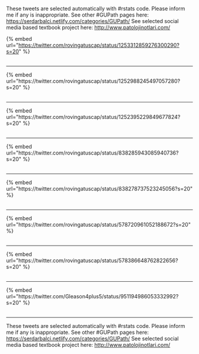 

These tweets are selected automatically with #rstats code. Please inform me if any is inappropriate.
See other #GUPath pages here: https://serdarbalci.netlify.com/categories/GUPath/ 
See selected social media based textbook project here: http://www.patolojinotlari.com/

{% embed url="https://twitter.com/rovingatuscap/status/1253312859276300290?s=20" %}<br>
<br>
<hr>
{% embed url="https://twitter.com/rovingatuscap/status/1252988245497057280?s=20" %}<br>
<br>
<hr>
{% embed url="https://twitter.com/rovingatuscap/status/1252395229849677824?s=20" %}<br>
<br>
<hr>
{% embed url="https://twitter.com/rovingatuscap/status/838285943085940736?s=20" %}<br>
<br>
<hr>
{% embed url="https://twitter.com/rovingatuscap/status/838278737523245056?s=20" %}<br>
<br>
<hr>
{% embed url="https://twitter.com/rovingatuscap/status/578720961052188672?s=20" %}<br>
<br>
<hr>
{% embed url="https://twitter.com/rovingatuscap/status/578386648762822656?s=20" %}<br>
<br>
<hr>
{% embed url="https://twitter.com/Gleason4plus5/status/951194986053332992?s=20" %}<br>
<br>
<hr>


These tweets are selected automatically with #rstats code. Please inform me if any is inappropriate.
See other #GUPath pages here: https://serdarbalci.netlify.com/categories/GUPath/ 
See selected social media based textbook project here: http://www.patolojinotlari.com/
